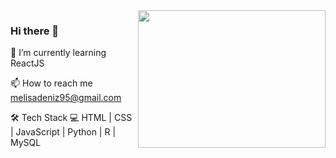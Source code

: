 <img src="https://media.giphy.com/media/iMJSCqtsi20V9xgpPu/giphy.gif" align="right" width="300" height="220">

### Hi there 👋

🌱 I’m currently learning ReactJS

📫 How to reach me melisadeniz95@gmail.com

🛠 Tech Stack 💻 HTML | CSS | JavaScript | Python | R | MySQL 

